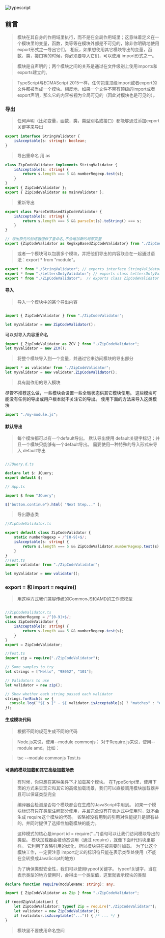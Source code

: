  ![typescript](https://upload-images.jianshu.io/upload_images/10843623-d1427ac46b2dd12f.jpg?imageMogr2/auto-orient/strip%7CimageView2/2/w/1240)
## 前言

> 模块在其自身的作用域里执行，而不是在全局作用域里；这意味着定义在一个模块里的变量，函数，类等等在模块外部是不可见的，除非你明确地使用export形式之一导出它们。 相反，如果想使用其它模块导出的变量，函数，类，接口等的时候，你必须要导入它们，可以使用 import形式之一。

> 模块是自声明的；两个模块之间的关系是通过在文件级别上使用imports和exports建立的。

> TypeScript与ECMAScript 2015一样，任何包含顶级import或者export的文件都被当成一个模块。相反地，如果一个文件不带有顶级的import或者export声明，那么它的内容被视为全局可见的（因此对模块也是可见的）。

### 导出
> 任何声明（比如变量，函数，类，类型别名或接口）都能够通过添加export关键字来导出

```ts
export interface StringValidator {
    isAcceptable(s: string): boolean;
}
```
> 导出重命名 用 as

```ts
class ZipCodeValidator implements StringValidator {
    isAcceptable(s: string) {
        return s.length === 5 && numberRegexp.test(s);
    }
}
export { ZipCodeValidator };
export { ZipCodeValidator as mainValidator };
```
> 重新导出

``` ts
export class ParseIntBasedZipCodeValidator {
    isAcceptable(s: string) {
        return s.length === 5 && parseInt(s).toString() === s;
    }
}

// 导出原先的验证器但做了重命名,不会增加新的局部变量
export {ZipCodeValidator as RegExpBasedZipCodeValidator} from "./ZipCodeValidator";
```

> 或者一个模块可以包裹多个模块，并把他们导出的内容联合在一起通过语法：export * from "module"。

```ts
export * from "./StringValidator"; // exports interface StringValidator
export * from "./LettersOnlyValidator"; // exports class LettersOnlyValidator
export * from "./ZipCodeValidator";  // exports class ZipCodeValidator

```

#### 导入

> 导入一个模块中的某个导出内容

```ts

import { ZipCodeValidator } from "./ZipCodeValidator";

let myValidator = new ZipCodeValidator();

```
可以对导入内容重命名

``` ts
import { ZipCodeValidator as ZCV } from "./ZipCodeValidator";
let myValidator = new ZCV();
```
> 将整个模块导入到一个变量，并通过它来访问模块的导出部分

```ts
import * as validator from "./ZipCodeValidator";
let myValidator = new validator.ZipCodeValidator();

```
> 具有副作用的导入模块

尽管不推荐这么做，一些模块会设置一些全局状态供其它模块使用。 这些模块可能没有任何的导出或用户根本就不关注它的导出。 使用下面的方法来导入这类模块

```ts
import "./my-module.js";

```
#### 默认导出
> 每个模块都可以有一个default导出。 默认导出使用 default关键字标记；并且一个模块只能够有一个default导出。 需要使用一种特殊的导入形式来导入 default导出

```ts

//JQuery.d.ts

declare let $: JQuery;
export default $;

// App.ts

import $ from "JQuery";

$("button.continue").html( "Next Step..." );

```
> 导出静态类

```ts
//ZipCodeValidator.ts

export default class ZipCodeValidator {
    static numberRegexp = /^[0-9]+$/;
    isAcceptable(s: string) {
        return s.length === 5 && ZipCodeValidator.numberRegexp.test(s);
    }
}
//Test.ts
import validator from "./ZipCodeValidator";

let myValidator = new validator();

```
<!-- more -->
### export = 和 import = require()

> 用这种方式我们兼容传统的CommonJS和AMD的工作流模型

``` ts

//ZipCodeValidator.ts
let numberRegexp = /^[0-9]+$/;
class ZipCodeValidator {
    isAcceptable(s: string) {
        return s.length === 5 && numberRegexp.test(s);
    }
}
export = ZipCodeValidator;

//Test.ts
import zip = require("./ZipCodeValidator");

// Some samples to try
let strings = ["Hello", "98052", "101"];

// Validators to use
let validator = new zip();

// Show whether each string passed each validator
strings.forEach(s => {
  console.log(`"${ s }" - ${ validator.isAcceptable(s) ? "matches" : "does not match" }`);
});
```
#### 生成模块代码

> 根据不同的规范生成不同的代码

> Node.js来说，使用--module commonjs； 对于Require.js来说，使用--module amd。比如：

> tsc --module commonjs Test.ts

#### 可选的模块加载和其它高级加载场景

> 有时候，你只想在某种条件下才加载某个模块。 在TypeScript里，使用下面的方式来实现它和其它的高级加载场景，我们可以直接调用模块加载器并且可以保证类型完全

> 编译器会检测是否每个模块都会在生成的JavaScript中用到。 如果一个模块标识符只在类型注解部分使用，并且完全没有在表达式中使用时，就不会生成 require这个模块的代码。 省略掉没有用到的引用对性能提升是很有益的，并同时提供了选择性加载模块的能力。

> 这种模式的核心是import id = require("...")语句可以让我们访问模块导出的类型。 模块加载器会被动态调用（通过 require），就像下面if代码块里那样。 它利用了省略引用的优化，所以模块只在被需要时加载。 为了让这个模块工作，一定要注意 import定义的标识符只能在表示类型处使用（不能在会转换成JavaScript的地方）

> 为了确保类型安全性，我们可以使用typeof关键字。 typeof关键字，当在表示类型的地方使用时，会得出一个类型值，这里就表示模块的类型

```ts
declare function require(moduleName: string): any;

import { ZipCodeValidator as Zip } from "./ZipCodeValidator";

if (needZipValidation) {
    let ZipCodeValidator: typeof Zip = require("./ZipCodeValidator");
    let validator = new ZipCodeValidator();
    if (validator.isAcceptable("...")) { /* ... */ }
}
```
> 模块里不要使用命名空间
